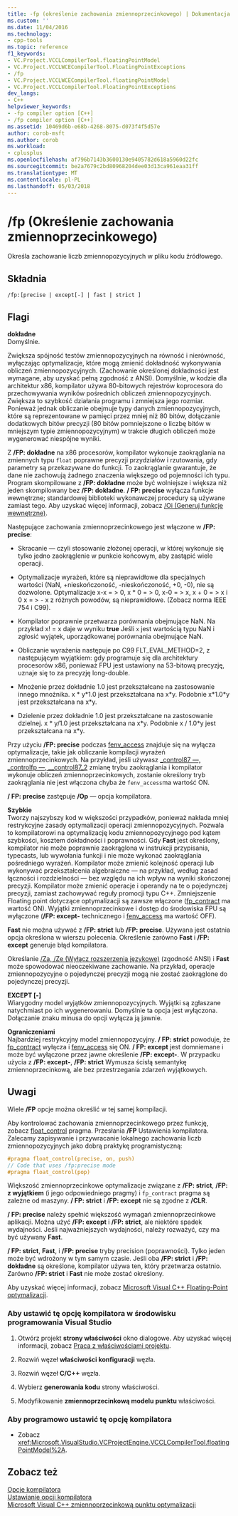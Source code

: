 ```yaml
---
title: -fp (określenie zachowania zmiennoprzecinkowego) | Dokumentacja firmy Microsoft
ms.custom: ''
ms.date: 11/04/2016
ms.technology:
- cpp-tools
ms.topic: reference
f1_keywords:
- VC.Project.VCCLCompilerTool.floatingPointModel
- VC.Project.VCCLWCECompilerTool.FloatingPointExceptions
- /fp
- VC.Project.VCCLWCECompilerTool.floatingPointModel
- VC.Project.VCCLCompilerTool.FloatingPointExceptions
dev_langs:
- C++
helpviewer_keywords:
- -fp compiler option [C++]
- /fp compiler option [C++]
ms.assetid: 10469d6b-e68b-4268-8075-d073f4f5d57e
author: corob-msft
ms.author: corob
ms.workload:
- cplusplus
ms.openlocfilehash: af796b7143b3600130e9405782d618a5960d22fc
ms.sourcegitcommit: be2a7679c2bd80968204dee03d13ca961eaa31ff
ms.translationtype: MT
ms.contentlocale: pl-PL
ms.lasthandoff: 05/03/2018
---
```

# <a name="fp-specify-floating-point-behavior"></a>/fp (Określenie zachowania zmiennoprzecinkowego)
Określa zachowanie liczb zmiennopozycyjnych w pliku kodu źródłowego.  
  
## <a name="syntax"></a>Składnia  
  
```  
/fp:[precise | except[-] | fast | strict ]  
```  
  
## <a name="flags"></a>Flagi  
 **dokładne**  
 Domyślnie.  
  
 Zwiększa spójność testów zmiennopozycyjnych na równość i nierówność, wyłączając optymalizacje, które mogą zmienić dokładność wykonywania obliczeń zmiennopozycyjnych. (Zachowanie określonej dokładności jest wymagane, aby uzyskać pełną zgodność z ANSI). Domyślnie, w kodzie dla architektur x86, kompilator używa 80-bitowych rejestrów koprocesora do przechowywania wyników pośrednich obliczeń zmiennopozycyjnych. Zwiększa to szybkość działania programu i zmniejsza jego rozmiar. Ponieważ jednak obliczanie obejmuje typy danych zmiennopozycyjnych, które są reprezentowane w pamięci przez mniej niż 80 bitów, dołączanie dodatkowych bitów precyzji (80 bitów pomniejszone o liczbę bitów w mniejszym typie zmiennopozycyjnym) w trakcie długich obliczeń może wygenerować niespójne wyniki.  
  
 Z **/FP: dokładne** na x86 procesorów, kompilator wykonuje zaokrąglania na zmiennych typu `float` poprawne precyzji przydziałów i rzutowania, gdy parametry są przekazywane do funkcji. To zaokrąglanie gwarantuje, że dane nie zachowują żadnego znaczenia większego od pojemności ich typu. Program skompilowane z **/FP: dokładne** może być wolniejsze i większa niż jeden skompilowany bez **/FP: dokładne**. **/ FP: precise** wyłącza funkcje wewnętrzne; standardowej biblioteki wykonawczej procedury są używane zamiast tego. Aby uzyskać więcej informacji, zobacz [/Oi (Generuj funkcje wewnętrzne)](../../build/reference/oi-generate-intrinsic-functions.md).  
  
 Następujące zachowania zmiennoprzecinkowego jest włączone w **/FP: precise**:  
  
-   Skracanie — czyli stosowanie złożonej operacji, w której wykonuje się tylko jedno zaokrąglenie w punkcie końcowym, aby zastąpić wiele operacji.  
  
-   Optymalizacje wyrażeń, które są nieprawidłowe dla specjalnych wartości (NaN, +nieskończoność, -nieskończoność, +0, -0), nie są dozwolone. Optymalizacje x-x = > 0, x * 0 = > 0, x-0 = > x, x + 0 = > x i 0 x = > - x z różnych powodów, są nieprawidłowe. (Zobacz norma IEEE 754 i C99).  
  
-   Kompilator poprawnie przetwarza porównania obejmujące NaN. Na przykład x! = x daje w wyniku **true** Jeśli `x` jest wartością typu NaN i zgłosić wyjątek, uporządkowanej porównania obejmujące NaN.  
  
-   Obliczanie wyrażenia następuje po C99 FLT_EVAL_METHOD=2, z następującym wyjątkiem: gdy programuje się dla architektury procesorów x86, ponieważ FPU jest ustawiony na 53-bitową precyzję, uznaje się to za precyzję long-double.  
  
-   Mnożenie przez dokładnie 1.0 jest przekształcane na zastosowanie innego mnożnika. x * y\*1.0 jest przekształcana na x\*y. Podobnie x\*1.0\*y jest przekształcana na x\*y.  
  
-   Dzielenie przez dokładnie 1.0 jest przekształcane na zastosowanie dzielnej. x * y/1.0 jest przekształcana na x\*y. Podobnie x / 1.0\*y jest przekształcana na x\*y.  
  
 Przy użyciu **/FP: precise** podczas [fenv_access](../../preprocessor/fenv-access.md) znajduje się na wyłącza optymalizacje, takie jak obliczanie kompilacji wyrażeń zmiennoprzecinkowych. Na przykład, jeśli używasz [_control87 —, _controlfp —, \__control87_2](../../c-runtime-library/reference/control87-controlfp-control87-2.md) zmianę trybu zaokrąglania i kompilator wykonuje obliczeń zmiennoprzecinkowych, zostanie określony tryb zaokrąglania nie jest włączona chyba że `fenv_access`ma wartość ON.  
  
 **/ FP: precise** zastępuje **/Op** — opcja kompilatora.  
  
 **Szybkie**  
 Tworzy najszybszy kod w większości przypadków, ponieważ nakłada mniej restrykcyjne zasady optymalizacji operacji zmiennopozycyjnych. Pozwala to kompilatorowi na optymalizację kodu zmiennopozycyjnego pod kątem szybkości, kosztem dokładności i poprawności. Gdy **Fast** jest określony, kompilator nie może poprawnie zaokrąglona w instrukcji przypisania, typecasts, lub wywołania funkcji i nie może wykonać zaokrąglania pośredniego wyrażeń. Kompilator może zmienić kolejność operacji lub wykonywać przekształcenia algebraiczne — na przykład, według zasad łączności i rozdzielności — bez względu na ich wpływ na wyniki skończonej precyzji. Kompilator może zmienić operacje i operandy na te o pojedynczej precyzji, zamiast zachowywać reguły promocji typu C++. Zmniejszenie Floating point dotyczące optymalizacji są zawsze włączone ([fp_contract](../../preprocessor/fp-contract.md) ma wartość ON). Wyjątki zmiennoprzecinkowe i dostęp do środowiska FPU są wyłączone (**/FP: except-** technicznego i [fenv_access](../../preprocessor/fenv-access.md) ma wartość OFF).  
  
 **Fast** nie można używać z **/FP: strict** lub **/FP: precise**. Używana jest ostatnia opcja określona w wierszu polecenia. Określenie zarówno **Fast** i **/FP: except** generuje błąd kompilatora.  
  
 Określanie [/Za, /Ze (Wyłącz rozszerzenia językowe)](../../build/reference/za-ze-disable-language-extensions.md) (zgodność ANSI) i **Fast** może spowodować nieoczekiwane zachowanie. Na przykład, operacje zmiennopozycyjne o pojedynczej precyzji mogą nie zostać zaokrąglone do pojedynczej precyzji.  
  
 **EXCEPT [-]**  
 Wiarygodny model wyjątków zmiennopozycyjnych. Wyjątki są zgłaszane natychmiast po ich wygenerowaniu. Domyślnie ta opcja jest wyłączona. Dołączanie znaku minusa do opcji wyłącza ją jawnie.  
  
 **Ograniczeniami**  
 Najbardziej restrykcyjny model zmiennopozycyjny. **/ FP: strict** powoduje, że [fp_contract](../../preprocessor/fp-contract.md) wyłącza i [fenv_access](../../preprocessor/fenv-access.md) się ON. **/ FP: except** jest domniemane i może być wyłączone przez jawne określenie **/FP: except-**. W przypadku użycia z **/FP: except-**, **/FP: strict** Wymusza ścisłą semantykę zmiennoprzecinkową, ale bez przestrzegania zdarzeń wyjątkowych.  
  
## <a name="remarks"></a>Uwagi  
 Wiele **/FP** opcje można określić w tej samej kompilacji.  
  
 Aby kontrolować zachowania zmiennoprzecinkowego przez funkcję, zobacz [float_control](../../preprocessor/float-control.md) pragma. Przesłania **/FP** Ustawienia kompilatora. Zalecamy zapisywanie i przywracanie lokalnego zachowania liczb zmiennopozycyjnych jako dobrą praktykę programistyczną:  
  
```cpp  
#pragma float_control(precise, on, push)  
// Code that uses /fp:precise mode  
#pragma float_control(pop)  
```  
  
 Większość zmiennoprzecinkowe optymalizacje związane z **/FP: strict**, **/FP: z wyjątkiem** (i jego odpowiedniego pragmy) i `fp_contract` pragma są zależne od maszyny. **/ FP: strict** i **/FP: except** nie są zgodne z **/CLR**.  
  
 **/ FP: precise** należy spełnić większość wymagań zmiennoprzecinkowe aplikacji. Można użyć **/FP: except** i **/FP: strict**, ale niektóre spadek wydajności. Jeśli najważniejszych wydajności, należy rozważyć, czy ma być używany **Fast**.  
  
 **/ FP: strict**, **Fast**, i **/FP: precise** tryby precision (poprawności). Tylko jeden może być wdrożony w tym samym czasie. Jeśli oba **/FP: strict** i **/FP: dokładne** są określone, kompilator używa ten, który przetwarza ostatnio. Zarówno **/FP: strict** i **Fast** nie może zostać określony.  
  
 Aby uzyskać więcej informacji, zobacz [Microsoft Visual C++ Floating-Point optymalizacji](http://msdn.microsoft.com/library/aa289157.aspx).  
  
### <a name="to-set-this-compiler-option-in-the-visual-studio-development-environment"></a>Aby ustawić tę opcję kompilatora w środowisku programowania Visual Studio  
  
1.  Otwórz projekt **strony właściwości** okno dialogowe. Aby uzyskać więcej informacji, zobacz [Praca z właściwościami projektu](../../ide/working-with-project-properties.md).  
  
2.  Rozwiń węzeł **właściwości konfiguracji** węzła.  
  
3.  Rozwiń węzeł **C/C++** węzła.  
  
4.  Wybierz **generowania kodu** strony właściwości.  
  
5.  Modyfikowanie **zmiennoprzecinkową modelu punktu** właściwości.  
  
### <a name="to-set-this-compiler-option-programmatically"></a>Aby programowo ustawić tę opcję kompilatora  
  
-   Zobacz <xref:Microsoft.VisualStudio.VCProjectEngine.VCCLCompilerTool.floatingPointModel%2A>.  
  
## <a name="see-also"></a>Zobacz też  
 [Opcje kompilatora](../../build/reference/compiler-options.md)   
 [Ustawianie opcji kompilatora](../../build/reference/setting-compiler-options.md)   
 [Microsoft Visual C++ zmiennoprzecinkową punktu optymalizacji](http://msdn.microsoft.com/library/aa289157.aspx)